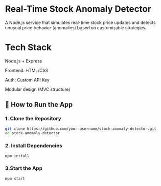 #  Real-Time Stock Anomaly Detector

A Node.js service that simulates real-time stock price updates and detects unusual price behavior (anomalies) based on customizable strategies.

# Tech Stack

Node.js + Express

Frontend: HTML/CSS

Auth: Custom API Key

Modular design (MVC structure)

## 🧪 How to Run the App

###  1. Clone the Repository

```bash
git clone https://github.com/your-username/stock-anomaly-detector.git
cd stock-anomaly-detector
```

### 2. Install Dependencies

```bash
npm install
```

### 3.Start the App

```bash
npm start
```